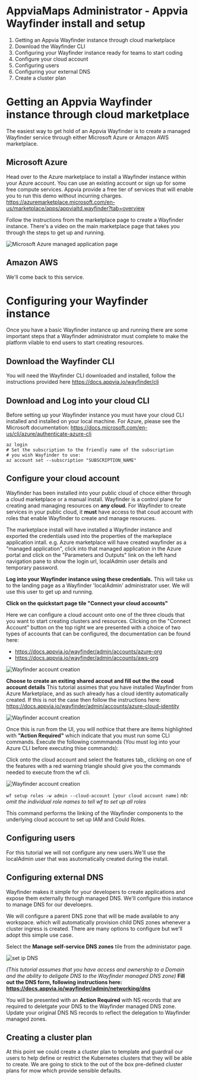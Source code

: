 # AppviaMaps Administrator - Appvia Wayfinder install and setup


1. Getting an Appvia Wayfinder instance through cloud marketplace
2. Download the Wayfinder CLI
3. Configuring your Wayfinder instance ready for teams to start coding
4. Configure your cloud account
5. Configuring users
6. Configuring your external DNS
7. Create a cluster plan

# Getting an Appvia Wayfinder instance through cloud marketplace

The easiest way to get hold of an Appvia Wayfinder is to create a managed Wayfinder service through either Microsoft Azure or Amazon AWS marketplace. 

## Microsoft Azure
Head over to the Azure marketplace to install a Wayfinder instance within your Azure account. You can use an existing account or sign up for some free compute services. Appvia provide a free tier of services that will enable you to run this demo without incurring charges.  
https://azuremarketplace.microsoft.com/en-us/marketplace/apps/appvialtd.wayfinder?tab=overview

Follow the instructions from the marketplace page to create a Wayfinder instance. There's a video on the main marketplace page that takes you through the steps to get up and running. 

![Microsoft Azure managed application page](/img/img1.jpeg)

## Amazon AWS
We'll come back to this service. 

# Configuring your Wayfinder instance

Once you have a basic Wayfinder instance up and running there are some important steps that a Wayfinder administrator must complete to make the platform vilable to end users to start creating resources. 

## Download the Wayfinder CLI

You will need the Wayfinder CLI downloaded and installed, follow the instructions provided here https://docs.appvia.io/wayfinder/cli

## Download and Log into your cloud CLI
Before setting up your Wayfinder instance you must have your cloud CLI installed and installed on your local machine. For Azure, please see the Microsoft documentation: https://docs.microsoft.com/en-us/cli/azure/authenticate-azure-cli

```
az login 
# Set the subscription to the friendly name of the subscription 
# you wish Wayfinder to use:
az account set --subscription "SUBSCRIPTION_NAME"
```

##  Configure your cloud account
Wayfinder has been installed into your public cloud of choce either through a cloud marketplace or a manual install. Wayfinder is a control plane for creating anad managing resources on **any cloud**. For Wayfinder to create services in your public cloud, it **must** have access to that coud account with roles that enable Wayfinder to create and manage resoruces.    

The marketplace install will have installed a Wayfinder instance and exported the credentials used into the properties of the markeplace application intall. e.g. Azure marketplace will have created wayfinder as a "managed application", click into that managed application in the Azure portal and click on the "Parameters and Outputs" link on the left hand navigation pane to show the login url, localAdmin user details and temporary password. 

**Log into your Wayfinder instance using these credentials.** This will take us to the landing page as a Wayfinder 'localAdmin' administrator user. We will use this user to get up and running.

**Click on the quickstart page tile "Connect your cloud accounts"**

Here we can configure a cloud account onto one of the three clouds that you want to start creating clusters and resources. Clicking on the "Connect Account" button on the top right we are presented with a choice of two types of accounts that can be configured, the documentation can be found here:

- https://docs.appvia.io/wayfinder/admin/accounts/azure-org
- https://docs.appvia.io/wayfinder/admin/accounts/aws-org

![Wayfinder account creation](/img/img3.jpeg )

**Choose to create an exiting shared accout and fill out the the coud account details**
This tutorial assimes that you have installed Wayfinder from Azure Marketplace, and as such already has a cloud identity automatically created. If this is not the case then follow the instructions here: https://docs.appvia.io/wayfinder/admin/accounts/azure-cloud-identity

![Wayfinder account creation](/img/img4.jpeg )

Once this is run from the UI, you will nothice that there are items highlighted with **"Action Required"** which indicate that you must run some CLI commands. Execute the following commmands (You must log into your Azure CLI before executing thise commands):

Click onto the cloud account and select the features tab,, clicking on one of the features with a red warning triangle should give you the commands needed to execute from the wf cli. 

![Wayfinder account creation](/img/img10.jpeg )

```wf setup roles -w admin --cloud-account [your cloud account name]```
*nb: omit the individual role names to tell wf to set up all roles*

This command performs the linking of the Wayfinder components to the underlying cloud account to set up IAM and Could Roles. 

## Configuring users

For this tutorial we will not configure any new users.We'll use the localAdmin user that was asutomatically created during the install. 

## Configuring external DNS

Wayfinder makes it simple for your developers to create applications and expose them externally through managed DNS. We'll configure this instance to manage DNS for our develoeprs. 

We will configure a parent DNS zone that will be made available to any workspace. which will automatically provision child DNS zones whenever a cluster ingress is created. There are many options to configure but we'll adopt this simple use case.  

Select the **Manage self-service DNS zones** tile from the administator page. 

![set ip DNS](/img/img5.jpeg )

*(This tutorial assumes that you have access and ownership to a Domain and the ability to deligate DNS to the Wayfinder managed DNS zone)*
**Fill out the DNS form, following instructions here: https://docs.appvia.io/wayfinder/admin/networking/dns**

You will be presented with an **Action Required** with NS records that are required to deletgate your DNS to the Wayfinder managed DNS zone. Update your original DNS NS records to reflect the delegation to Wayfinder managed zones.

## Creating a cluster plan
At this point we could create a cluster plan to template and guardrail our users to help define or restrict the Kubernetes clusters that they will be able to create. We are going to stick to the out of the box pre-defined cluster plans for mow which provide sensible defaults. 

